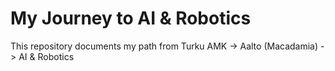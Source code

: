 ﻿ # My Journey to AI & Robotics 
 This repository documents my path from Turku AMK -> Aalto (Macadamia) -> AI & Robotics
